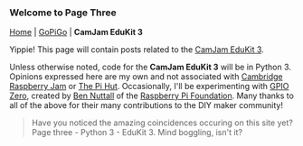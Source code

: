 ### Welcome to Page Three

[Home](README.md) | [GoPiGo](Page2.md) | **CamJam EduKit 3**

Yippie! This page will contain posts related to the [CamJam EduKit 3](https://camjam.me/?page_id=1035).

Unless otherwise noted, code for the **CamJam EduKit 3** will be in Python 3. Opinions expressed here are my own and not associated with [Cambridge Raspberry Jam](http://camjam.me/) or [The Pi Hut](https://thepihut.com/). Occasionally, I'll be experimenting with [GPIO Zero](https://gpiozero.readthedocs.io/), created by [Ben Nuttall](https://github.com/bennuttall) of the [Raspberry Pi Foundation](https://www.raspberrypi.org/). Many thanks to all of the above for their many contributions to the DIY maker community!

>Have you noticed the amazing coincidences occuring on this site yet? Page three - Python 3 - EduKit 3. Mind boggling, isn't it?
